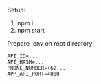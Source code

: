 Setup:
1. npm i
2. npm start

Prepare .env on root directory:
```
API_ID=...
API_HASH=...
PHONE_NUMBER=+62...
APP_API_PORT=4000
```